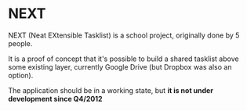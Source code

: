 NEXT
====

NEXT (Neat EXtensible Tasklist) is a school project, originally done by 5 people. 

It is a proof of concept that it's possible to build a shared tasklist above some existing layer, currently Google Drive (but Dropbox was also an option).

The application should be in a working state, but **it is not under development since Q4/2012**
